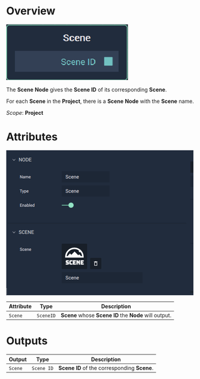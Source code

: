 # Overview

![The Scene Node.](../../../.gitbook/assets/node-scene.png)

The **Scene** **Node** gives the **Scene ID** of its corresponding **Scene**.

For each **Scene** in the **Project**, there is a **Scene** **Node** with the **Scene** name. 

*Scope*: **Project**

# Attributes

![The Scene Node Attributes.](../../../.gitbook/assets/node-scene-attri.png)

|Attribute|Type|Description|
|---|---|---|
| `Scene` | `SceneID` | **Scene** whose **Scene ID** the **Node** will output. |



# Outputs

|Output|Type|Description|
|---|---|---|
| `Scene`   | `Scene ID` | **Scene ID** of the corresponding **Scene**.    |





